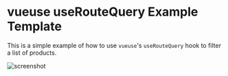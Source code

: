 # vueuse useRouteQuery Example Template

This is a simple example of how to use `vueuse`'s `useRouteQuery` hook to filter a list of products.

![screenshot](./screenshots/screenshot.png)
